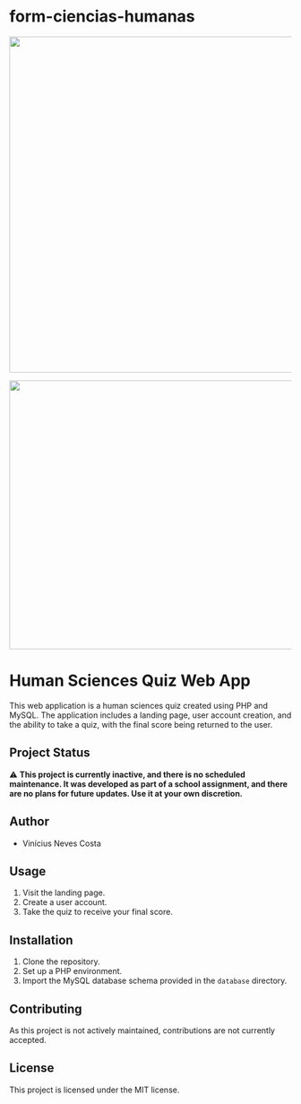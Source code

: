 # form-ciencias-humanas

<p align="center">
  <img width="600" src="assets/to_readme/splashtogithub.png"
</p>
  
<p align="center">
  <img width="800" height="480" src="assets/to_readme/humanform_git.GIF"
</p>
  
# Human Sciences Quiz Web App

This web application is a human sciences quiz created using PHP and MySQL. The application includes a landing page, user account creation, and the ability to take a quiz, with the final score being returned to the user.

## Project Status

⚠️ **This project is currently inactive, and there is no scheduled maintenance. It was developed as part of a school assignment, and there are no plans for future updates. Use it at your own discretion.**

## Author

- Vinícius Neves Costa

## Usage

1. Visit the landing page.
2. Create a user account.
3. Take the quiz to receive your final score.

## Installation

1. Clone the repository.
2. Set up a PHP environment.
3. Import the MySQL database schema provided in the `database` directory.

## Contributing

As this project is not actively maintained, contributions are not currently accepted.

## License

This project is licensed under the MIT license.
